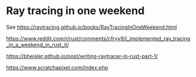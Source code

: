 # Ray tracing in one weekend

See https://raytracing.github.io/books/RayTracingInOneWeekend.html

https://www.reddit.com/r/rust/comments/cfryv9/i_implemented_ray_tracing_in_a_weekend_in_rust_it/

https://bheisler.github.io/post/writing-raytracer-in-rust-part-1/

https://www.scratchapixel.com/index.php

